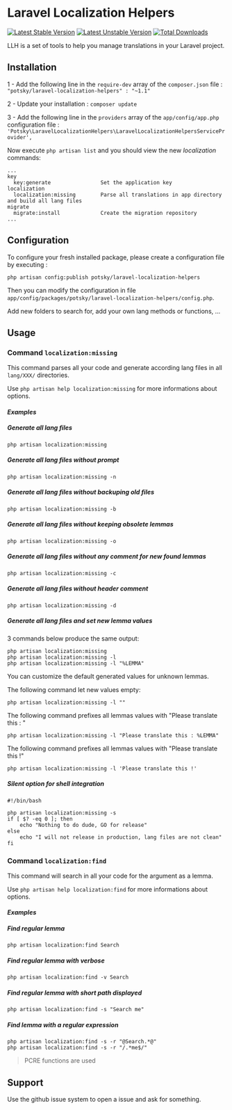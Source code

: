 Laravel Localization Helpers
============================

[![Latest Stable Version](https://poser.pugx.org/potsky/laravel-localization-helpers/v/stable.svg)](https://packagist.org/packages/potsky/laravel-localization-helpers)
[![Latest Unstable Version](https://poser.pugx.org/potsky/laravel-localization-helpers/v/unstable.svg)](https://packagist.org/packages/potsky/laravel-localization-helpers)
[![Total Downloads](https://poser.pugx.org/potsky/laravel-localization-helpers/downloads.svg)](https://packagist.org/packages/potsky/laravel-localization-helpers)



LLH is a set of tools to help you manage translations in your Laravel project.

## Installation

1 - Add the following line in the `require-dev` array of the `composer.json` file :  
`"potsky/laravel-localization-helpers" : "~1.1"`

2 - Update your installation : `composer update`

3 - Add the following line in the `providers` array of the `app/config/app.php` configuration file :
`'Potsky\LaravelLocalizationHelpers\LaravelLocalizationHelpersServiceProvider',`

Now execute `php artisan list` and you should view the new *localization* commands:

```
...
key
  key:generate                Set the application key
localization
  localization:missing        Parse all translations in app directory and build all lang files
migrate
  migrate:install             Create the migration repository
...
```

## Configuration

To configure your fresh installed package, please create a configuration file by executing :

`php artisan config:publish potsky/laravel-localization-helpers`

Then you can modify the configuration in file `app/config/packages/potsky/laravel-localization-helpers/config.php`.

Add new folders to search for, add your own lang methods or functions, ...

## Usage

### Command `localization:missing`

This command parses all your code and generate according lang files in all `lang/XXX/` directories.

Use `php artisan help localization:missing` for more informations about options.

#### *Examples*

##### Generate all lang files

```
php artisan localization:missing
```

##### Generate all lang files without prompt

```
php artisan localization:missing -n
```

##### Generate all lang files without backuping old files

```
php artisan localization:missing -b
```

##### Generate all lang files without keeping obsolete lemmas

```
php artisan localization:missing -o
```

##### Generate all lang files without any comment for new found lemmas

```
php artisan localization:missing -c
```

##### Generate all lang files without header comment

```
php artisan localization:missing -d
```

##### Generate all lang files and set new lemma values

3 commands below produce the same output:
```
php artisan localization:missing
php artisan localization:missing -l
php artisan localization:missing -l "%LEMMA"
```

You can customize the default generated values for unknown lemmas.

The following command let new values empty:

```
php artisan localization:missing -l ""
```

The following command prefixes all lemmas values with "Please translate this : "

```
php artisan localization:missing -l "Please translate this : %LEMMA"
```

The following command prefixes all lemmas values with "Please translate this !"

```
php artisan localization:missing -l 'Please translate this !'
```

##### Silent option for shell integration

```
#!/bin/bash

php artisan localization:missing -s
if [ $? -eq 0 ]; then
    echo "Nothing to do dude, GO for release"
else
    echo "I will not release in production, lang files are not clean"
fi
```



### Command `localization:find`

This command will search in all your code for the argument as a lemma.

Use `php artisan help localization:find` for more informations about options.

#### *Examples*

##### Find regular lemma

```
php artisan localization:find Search
```

##### Find regular lemma with verbose

```
php artisan localization:find -v Search
```

##### Find regular lemma with short path displayed

```
php artisan localization:find -s "Search me"
```

##### Find lemma with a regular expression

```
php artisan localization:find -s -r "@Search.*@"
php artisan localization:find -s -r "/.*me$/"
```

> PCRE functions are used

## Support

Use the github issue system to open a issue and ask for something.

